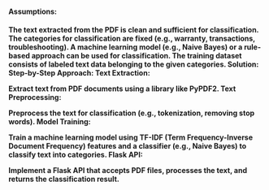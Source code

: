 <h4>Assumptions:<h4/>
The text extracted from the PDF is clean and sufficient for classification.
The categories for classification are fixed (e.g., warranty, transactions, troubleshooting).
A machine learning model (e.g., Naive Bayes) or a rule-based approach can be used for classification.
The training dataset consists of labeled text data belonging to the given categories.
Solution:
Step-by-Step Approach:
Text Extraction:

Extract text from PDF documents using a library like PyPDF2.
Text Preprocessing:

Preprocess the text for classification (e.g., tokenization, removing stop words).
Model Training:

Train a machine learning model using TF-IDF (Term Frequency-Inverse Document Frequency) features and a classifier (e.g., Naive Bayes) to classify text into categories.
Flask API:

Implement a Flask API that accepts PDF files, processes the text, and returns the classification result.
